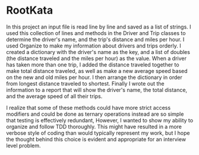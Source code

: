 # RootKata
In this project an input file is read line by line and saved as a list of strings. I used this collection of lines and methods in the Driver and Trip classes to determine the driver's name, and the trip's distance and miles per hour. I used Organize to make my information about drivers and trips orderly. I created a dictionary with the driver's name as the key, and a list of doubles (the distance traveled and the miles per hour) as the value. When a driver has taken more than one trip, I added the distance traveled together to make total distance traveled, as well as make a new average speed based on the new and old miles per hour. I then arrange the dictionary in order from longest distance traveled to shortest. Finally I wrote out the information to a report that will show the driver's name, the total distance, and the average speed of all their trips.

I realize that some of these methods could have more strict access modifiers and could be done as ternary operations instead are so simple that testing is effectively redundant, However, I wanted to show my ability to organize and follow TDD thoroughly. This might have resulted in a more verbose style of coding than would typically represent my work, but I hope the thought behind this choice is evident and appropriate for an interview level problem.
 
